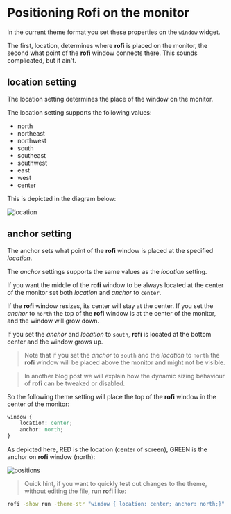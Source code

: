 # Positioning Rofi on the monitor

In the current theme format you set these properties on the `window`  widget.

The first, location, determines where **rofi** is placed on the monitor, the
second what point of the **rofi** window connects there. This sounds
complicated, but it ain't.

## location setting

The location setting determines the place of the window on the monitor.

The location setting supports the following values:

 * north
 * northeast
 * northwest
 * south
 * southeast
 * southwest
 * east
 * west
 * center

This is depicted in the diagram below:

![location](anchors.svg)


## anchor setting

The anchor sets what point of the **rofi** window is placed at the specified *location*.

The *anchor* settings supports the same values as the *location* setting.

If you want the middle of the **rofi** window to be always located at the center of the monitor set both *location* and
*anchor* to `center`.

If the **rofi** window resizes, its center will stay at the center.
If you set the *anchor* to `north` the top of the **rofi** window is at the center of the monitor, and the window will grow
down.

If you set the *anchor* and *location* to `south`, **rofi** is located at the bottom center and the window grows up.

> Note that if you set the *anchor* to `south`  and the *location* to `north` the **rofi** window will be placed above
> the monitor and might not be visible.


> In another blog post we will explain how the dynamic sizing behaviour of **rofi** can be tweaked or disabled.

So the following theme setting will place the top of the **rofi** window in the center of the monitor:

```css
window {
    location: center;
    anchor: north;
}
```

As depicted here, RED is the location (center of screen), GREEN is the anchor on **rofi** window (north):

![positions](example-pos.png)

> Quick hint, if you want to quickly test out changes to the theme, without editing the file, run **rofi** like:

```bash
rofi -show run -theme-str "window { location: center; anchor: north;}"
```
